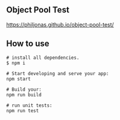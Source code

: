 Object Pool Test
------------------------------
https://philjonas.github.io/object-pool-test/

## How to use

```
# install all dependencies.
$ npm i

# Start developing and serve your app:
npm start

# Build your: 
npm run build

# run unit tests:
npm run test
```


